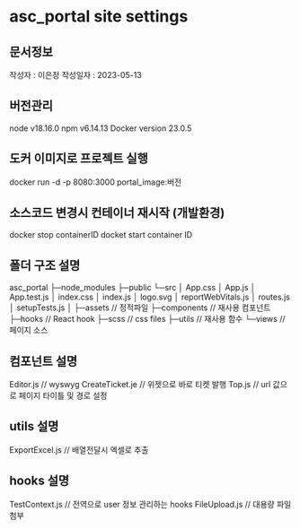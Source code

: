 # asc_portal site settings

## 문서정보
작성자 : 이은정
작성일자 : 2023-05-13

## 버전관리
node v18.16.0
npm v6.14.13
Docker version 23.0.5

## 도커 이미지로 프로젝트 실행
docker run -d -p 8080:3000 portal_image:버전

## 소스코드 변경시 컨테이너 재시작 (개발환경)
docker stop containerID
docket start container ID

## 폴더 구조 설명
asc_portal
├─node_modules
├─public
└─src
│  App.css
│  App.js
│  App.test.js
│  index.css
│  index.js
│  logo.svg
│  reportWebVitals.js
│  routes.js
│  setupTests.js
│
├─assets          // 정적파일
├─components      // 재사용 컴포넌트
├─hooks           // React hook 
├─scss            // css files 
├─utils           // 재사용 함수
└─views           // 페이지 소스

## 컴포넌트 설명
Editor.js         // wyswyg
CreateTicket.je   // 위젯으로 바로 티켓 발행
Top.js            // url 값으로 페이지 타이틀 및 경로 설정
## utils 설명
ExportExcel.js    // 배열전달시 엑셀로 추출

## hooks 설명
TestContext.js    // 전역으로 user 정보 관리하는 hooks 
FileUpload.js     // 대용량 파일 첨부